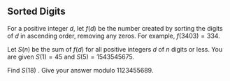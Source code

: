 ## Sorted Digits

For a positive integer $d$, let $f(d)$ be the number created by sorting the digits of $d$ in ascending order, removing any zeros. For example, $f(3403)=334$.

Let $S(n)$ be the sum of $f(d)$ for all positive integers $d$ of $n$ digits or less. You are given $S(1)=45$ and $S(5)=1543545675$.

Find $S(18)$ . Give your answer modulo $1123455689$.
